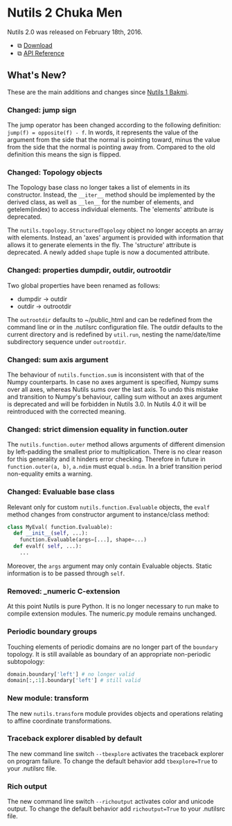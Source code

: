 # Nutils 2 Chuka Men

Nutils 2.0 was released on February 18th, 2016.
- ⧉ [Download](https://github.com/evalf/nutils/archive/refs/tags/v2.0.zip)
- ⧉ [API Reference](http://docs.nutils.org/en/v2.0/)

## What's New?

These are the main additions and changes since [Nutils 1 Bakmi](release-1.md).

### Changed: jump sign

The jump operator has been changed according to the following definition:
`jump(f) = opposite(f) - f`. In words, it represents the value of the argument
from the side that the normal is pointing toward, minus the value from the side
that the normal is pointing away from. Compared to the old definition this
means the sign is flipped.

### Changed: Topology objects

The Topology base class no longer takes a list of elements in its constructor.
Instead, the `__iter__` method should be implemented by the derived class, as
well as `__len__` for the number of elements, and getelem(index) to access
individual elements. The 'elements' attribute is deprecated.

The `nutils.topology.StructuredTopology` object no longer accepts an array with
elements. Instead, an 'axes' argument is provided with information that allows
it to generate elements in the fly. The 'structure' attribute is deprecated. A
newly added `shape` tuple is now a documented attribute.

### Changed: properties dumpdir, outdir, outrootdir

Two global properties have been renamed as follows:

- dumpdir → outdir
- outdir → outrootdir

The `outrootdir` defaults to ~/public_html and can be redefined from the
command line or in the .nutilsrc configuration file. The outdir defaults to the
current directory and is redefined by `util.run`, nesting the name/date/time
subdirectory sequence under `outrootdir`.

### Changed: sum axis argument

The behaviour of `nutils.function.sum` is inconsistent with that of the Numpy
counterparts. In case no axes argument is specified, Numpy sums over all axes,
whereas Nutils sums over the last axis. To undo this mistake and transition to
Numpy's behaviour, calling sum without an axes argument is deprecated and will
be forbidden in Nutils 3.0. In Nutils 4.0 it will be reintroduced with the
corrected meaning.

### Changed: strict dimension equality in function.outer

The `nutils.function.outer` method allows arguments of different dimension by
left-padding the smallest prior to multiplication. There is no clear reason for
this generality and it hinders error checking. Therefore in future in
`function.outer(a, b)`, `a.ndim` must equal `b.ndim`. In a brief transition
period non-equality emits a warning.

### Changed: Evaluable base class

Relevant only for custom `nutils.function.Evaluable` objects, the `evalf`
method changes from constructor argument to instance/class method:

```python
class MyEval( function.Evaluable):
  def __init__(self, ...):
    function.Evaluable(args=[...], shape=...)
  def evalf( self, ...):
    ...
```

Moreover, the `args` argument may only contain Evaluable objects. Static
information is to be passed through `self`.

### Removed: _numeric C-extension

At this point Nutils is pure Python. It is no longer necessary to run make to
compile extension modules. The numeric.py module remains unchanged.

### Periodic boundary groups

Touching elements of periodic domains are no longer part of the `boundary`
topology. It is still available as boundary of an appropriate non-periodic
subtopology:

```python
domain.boundary['left'] # no longer valid
domain[:,:1].boundary['left'] # still valid
```

### New module: transform

The new `nutils.transform` module provides objects and operations relating to
affine coordinate transformations.

### Traceback explorer disabled by default

The new command line switch `--tbexplore` activates the traceback explorer on
program failure. To change the default behavior add `tbexplore=True` to your
.nutilsrc file.

### Rich output

The new command line switch `--richoutput` activates color and unicode output.
To change the default behavior add `richoutput=True` to your .nutilsrc file.
